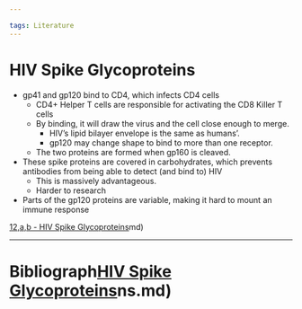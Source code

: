 ```yaml
---

tags: Literature 
---
```


# HIV Spike Glycoproteins

- gp41 and gp120 bind to CD4, which infects CD4 cells
	- CD4+ Helper T cells are responsible for activating the CD8 Killer T cells
	- By binding, it will draw the virus and the cell close enough to merge.
		- HIV’s lipid bilayer envelope is the same as humans’.
		- gp120 may change shape to bind to more than one receptor.
	- The two proteins are formed when gp160 is cleaved.
- These spike proteins are covered in carbohydrates, which prevents antibodies from being able to detect (and bind to) HIV
	- This is massively advantageous.
	- Harder to research
- Parts of the gp120 proteins are variable, making it hard to mount an immune response

[12,a,b - HIV Spike Glycoproteins](12,a,b%20-%20HIV%20Spike%20Glycoproteins.md)md)

---

# Bibliograph[HIV Spike Glycoproteins](pages/I%20found/4%20Citation%20Notes/HIV%20Spike%20Glycoproteins.md)ns.md)